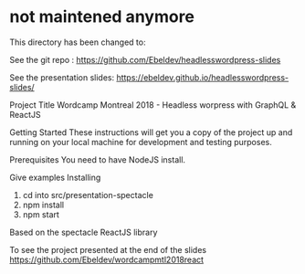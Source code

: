 # not maintened anymore
This directory has been changed to:

See the git repo : https://github.com/Ebeldev/headlesswordpress-slides

See the presentation slides: https://ebeldev.github.io/headlesswordpress-slides/



Project Title
Wordcamp Montreal 2018 - Headless worpress with GraphQL & ReactJS

Getting Started
These instructions will get you a copy of the project up and running on your local machine for development and testing purposes.

Prerequisites
You need to have NodeJS install.

Give examples
Installing
1. cd into src/presentation-spectacle
2. npm install
3. npm start

Based on the spectacle ReactJS library

To see the project presented at the end of the slides
https://github.com/Ebeldev/wordcampmtl2018react
